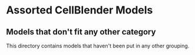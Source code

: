 # Assorted CellBlender Models
## Models that don't fit any other category

This directory contains models that haven't been put in any other grouping.
